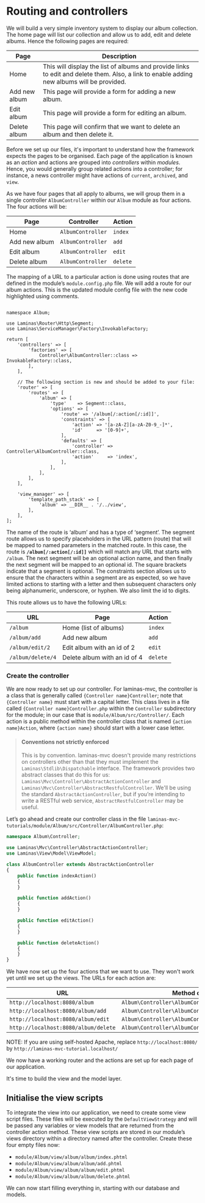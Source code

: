 # Routing and controllers

We will build a very simple inventory system to display our album collection.
The home page will list our collection and allow us to add, edit and delete
albums. Hence the following pages are required:

Page          | Description
------------- | -----------
Home          | This will display the list of albums and provide links to edit and delete them. Also, a link to enable adding new albums will be provided.
Add new album | This page will provide a form for adding a new album.
Edit album    | This page will provide a form for editing an album.
Delete album  | This page will confirm that we want to delete an album and then delete it.

Before we set up our files, it's important to understand how the framework
expects the pages to be organised. Each page of the application is known as an
*action* and actions are grouped into *controllers* within *modules*. Hence, you
would generally group related actions into a controller; for instance, a news
controller might have actions of `current`, `archived`, and `view`.

As we have four pages that all apply to albums, we will group them in a single
controller `AlbumController` within our `Album` module as four actions. The four
actions will be:

Page          | Controller        | Action
------------- | ----------------- | ------
Home          | `AlbumController` | `index`
Add new album | `AlbumController` | `add`
Edit album    | `AlbumController` | `edit`
Delete album  | `AlbumController` | `delete`

The mapping of a URL to a particular action is done using routes that are
defined in the module’s `module.config.php` file. We will add a route for our
album actions. This is the updated module config file with the new code
highlighted using comments.

<!-- markdownlint-disable MD033 -->
<pre class="language-php" data-line="3,13-31"><code>
namespace Album;

use Laminas\Router\Http\Segment;
use Laminas\ServiceManager\Factory\InvokableFactory;

return [
    'controllers' => [
        'factories' => [
            Controller\AlbumController::class => InvokableFactory::class,
        ],
    ],

    // The following section is new and should be added to your file:
    'router' => [
        'routes' => [
            'album' => [
                'type'    => Segment::class,
                'options' => [
                    'route' => '/album[/:action[/:id]]',
                    'constraints' => [
                        'action' => '[a-zA-Z][a-zA-Z0-9_-]*',
                        'id'     => '[0-9]+',
                    ],
                    'defaults' => [
                        'controller' => Controller\AlbumController::class,
                        'action'     => 'index',
                    ],
                ],
            ],
        ],
    ],

    'view_manager' => [
        'template_path_stack' => [
            'album' => __DIR__ . '/../view',
        ],
    ],
];
</code></pre>
<!-- markdownlint-enable MD033 -->

The name of the route is ‘album’ and has a type of ‘segment’. The segment route
allows us to specify placeholders in the URL pattern (route) that will be mapped
to named parameters in the matched route. In this case, the route is
**`/album[/:action[/:id]]`** which will match any URL that starts with `/album`.
The next segment will be an optional action name, and then finally the next
segment will be mapped to an optional id. The square brackets indicate that a
segment is optional. The constraints section allows us to ensure that the
characters within a segment are as expected, so we have limited actions to
starting with a letter and then subsequent characters only being alphanumeric,
underscore, or hyphen. We also limit the id to digits.

This route allows us to have the following URLs:

URL               | Page                         | Action
----------------- | ---------------------------- | ------
`/album`          | Home (list of albums)        | `index`
`/album/add`      | Add new album                | `add`
`/album/edit/2`   | Edit album with an id of 2   | `edit`
`/album/delete/4` | Delete album with an id of 4 | `delete`

### Create the controller

We are now ready to set up our controller. For laminas-mvc, the controller
is a class that is generally called `{Controller name}Controller`; note that
`{Controller name}` must start with a capital letter. This class lives in a file
called `{Controller name}Controller.php` within the `Controller` subdirectory for
the module; in our case that is `module/Album/src/Controller/`. Each action
is a public method within the controller class that is named `{action
name}Action`, where `{action name}` should start with a lower case
letter.

> #### Conventions not strictly enforced
>
> This is by convention. laminas-mvc doesn't provide many restrictions on
> controllers other than that they must implement the `Laminas\Stdlib\Dispatchable`
> interface. The framework provides two abstract classes that do this for us:
> `Laminas\Mvc\Controller\AbstractActionController` and
> `Laminas\Mvc\Controller\AbstractRestfulController`. We'll be using the standard
> `AbstractActionController`, but if you’re intending to write a RESTful web
> service, `AbstractRestfulController` may be useful.

Let’s go ahead and create our controller class in the file
`laminas-mvc-tutorials/module/Album/src/Controller/AlbumController.php`:

```php
namespace Album\Controller;

use Laminas\Mvc\Controller\AbstractActionController;
use Laminas\View\Model\ViewModel;

class AlbumController extends AbstractActionController
{
    public function indexAction()
    {
    }

    public function addAction()
    {
    }

    public function editAction()
    {
    }

    public function deleteAction()
    {
    }
}
```

We have now set up the four actions that we want to use. They won't work yet
until we set up the views. The URLs for each action are:

URL                                                  | Method called
---------------------------------------------------- | -------------
`http://localhost:8080/album`                        | `Album\Controller\AlbumController::indexAction`
`http://localhost:8080/album/add`                    | `Album\Controller\AlbumController::addAction`
`http://localhost:8080/album/edit`                   | `Album\Controller\AlbumController::editAction`
`http://localhost:8080/album/delete`                 | `Album\Controller\AlbumController::deleteAction`

NOTE: If you are using self-hosted Apache, replace `http://localhost:8080/` by `http://laminas-mvc-tutorial.localhost/`

We now have a working router and the actions are set up for each page of our
application.

It's time to build the view and the model layer.

## Initialise the view scripts

To integrate the view into our application, we need to create some view script
files. These files will be executed by the `DefaultViewStrategy` and will be
passed any variables or view models that are returned from the controller action
method. These view scripts are stored in our module’s views directory within a
directory named after the controller. Create these four empty files now:

- `module/Album/view/album/album/index.phtml`
- `module/Album/view/album/album/add.phtml`
- `module/Album/view/album/album/edit.phtml`
- `module/Album/view/album/album/delete.phtml`

We can now start filling everything in, starting with our database and models.
